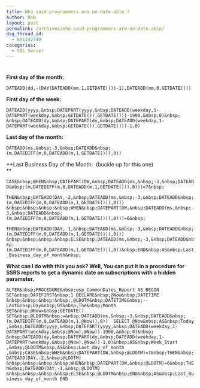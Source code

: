 ```yaml
---
title: Who said programmers are un-date-able ?
author: Rob
layout: post
permalink: /archives/who-said-programmers-are-un-date-able/
dsq_thread_id:
  - 891142740
categories:
  - SQL Server
---
```

# 

**First day of the month:**

`DATEADD(dd,-(DAY(DATEADD(mm,1,GETDATE()))-1),DATEADD(mm,0,GETDATE()))`

**First day of the week:**

`DATEADD(yyyy,&nbsp;DATEPART(yyyy,&nbsp;DATEADD(weekday,1-DATEPART(weekday,&nbsp;GETDATE()),GETDATE()))-1900,&nbsp;0)&nbsp; &nbsp;DATEADD(dy,&nbsp;DATEPART(dy,&nbsp;DATEADD(weekday,1-DATEPART(weekday,&nbsp;GETDATE()),GETDATE()))-1,0)`

**Last day of the month:**

`DATEADD(ms,&nbsp;-3,&nbsp;DATEADD&nbsp;(m,DATEDIFF(m,0,DATEADD(m,1,GETDATE())),0))`

**Last Business Day of the Month:  (buckle up for this one)  
**

`CASE&nbsp;WHEN&nbsp;DATEPART(DW,&nbsp;DATEADD(ms,&nbsp;-3,&nbsp;DATEADD&nbsp;(m,DATEDIFF(m,0,DATEADD(m,1,GETDATE())),0)))=7&nbsp;`

`THEN&nbsp;DATEADD(DAY,-2,&nbsp;DATEADD(ms,&nbsp;-3,&nbsp;DATEADD&nbsp;(m,DATEDIFF(m,0,DATEADD(m,1,GETDATE())),0))) &nbsp;&nbsp;&nbsp;&nbsp;WHEN&nbsp;DATEPART(DW,&nbsp;DATEADD(ms,&nbsp;-3,&nbsp;DATEADD&nbsp;(m,DATEDIFF(m,0,DATEADD(m,1,GETDATE())),0)))=6&nbsp;`

`THEN&nbsp;DATEADD(DAY,-1,&nbsp;DATEADD(ms,&nbsp;-3,&nbsp;DATEADD&nbsp;(m,DATEDIFF(m,0,DATEADD(m,1,GETDATE())),0))) &nbsp;&nbsp;&nbsp;&nbsp;ELSE&nbsp;DATEADD(ms,&nbsp;-3,&nbsp;DATEADD&nbsp;(m,DATEDIFF(m,0,DATEADD(m,1,GETDATE())),0))&nbsp;END&nbsp;AS&nbsp;Last_Business_day_of_month&nbsp; `

  


**What can I do with this you ask? Well, You can put it in a procedure for SSRS reports to get a dynamic date on subscriptions with a hidden parameter.**

`ALTER&nbsp;PROCEDURE&nbsp;usp_CommonDates_Report AS BEGIN 
SET&nbsp;DATEFIRST&nbsp;1 DECLARE&nbsp;@Now&nbsp;DATETIME &nbsp;&nbsp;&nbsp;&nbsp;,@LDOTM&nbsp;DATETIME&nbsp;--Last&nbsp;Day&nbsp;Of&nbsp;The&nbsp;Month 
SET&nbsp;@Now=&nbsp;GETDATE() SET&nbsp;@LDOTM&nbsp;=&nbsp;DATEADD(ms,&nbsp;-3,&nbsp;DATEADD&nbsp;(m,DATEDIFF(m,0,DATEADD(m,1,@Now)),0)) 
SELECT @Now&nbsp;AS&nbsp;Today ,&nbsp;DATEADD(yyyy,&nbsp;DATEPART(yyyy,&nbsp;DATEADD(weekday,1-DATEPART(weekday,&nbsp;@Now),@Now))-1900,&nbsp;0)&nbsp; &nbsp;DATEADD(dy,&nbsp;DATEPART(dy,&nbsp;DATEADD(weekday,1-DATEPART(weekday,&nbsp;@Now),@Now))-1,0)&nbsp;AS&nbsp;Week_Start ,&nbsp;@LDOTM&nbsp;AS&nbsp;Last_day_of_month 
,&nbsp;CASE&nbsp;WHEN&nbsp;DATEPART(DW,&nbsp;@LDOTM)=7&nbsp;THEN&nbsp;DATEADD(DAY,-2,&nbsp;@LDOTM) &nbsp;&nbsp;&nbsp;&nbsp;WHEN&nbsp;DATEPART(DW,&nbsp;@LDOTM)=6&nbsp;THEN&nbsp;DATEADD(DAY,-1,&nbsp;@LDOTM) &nbsp;&nbsp;&nbsp;&nbsp;ELSE&nbsp;@LDOTM&nbsp;END&nbsp;AS&nbsp;Last_Business_day_of_month END`